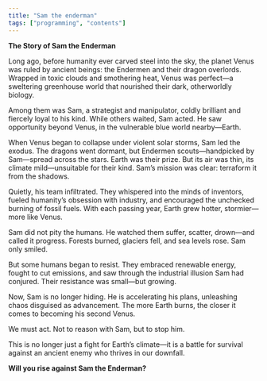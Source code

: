 ```yaml
---
title: "Sam the enderman"
tags: ["programming", "contents"]
---
```

**The Story of Sam the Enderman**

Long ago, before humanity ever carved steel into the sky, the planet Venus was ruled by ancient beings: the Endermen and their dragon overlords. Wrapped in toxic clouds and smothering heat, Venus was perfect—a sweltering greenhouse world that nourished their dark, otherworldly biology.

Among them was Sam, a strategist and manipulator, coldly brilliant and fiercely loyal to his kind. While others waited, Sam acted. He saw opportunity beyond Venus, in the vulnerable blue world nearby—Earth.

When Venus began to collapse under violent solar storms, Sam led the exodus. The dragons went dormant, but Endermen scouts—handpicked by Sam—spread across the stars. Earth was their prize. But its air was thin, its climate mild—unsuitable for their kind. Sam’s mission was clear: terraform it from the shadows.

Quietly, his team infiltrated. They whispered into the minds of inventors, fueled humanity’s obsession with industry, and encouraged the unchecked burning of fossil fuels. With each passing year, Earth grew hotter, stormier—more like Venus.

Sam did not pity the humans. He watched them suffer, scatter, drown—and called it progress. Forests burned, glaciers fell, and sea levels rose. Sam only smiled.

But some humans began to resist. They embraced renewable energy, fought to cut emissions, and saw through the industrial illusion Sam had conjured. Their resistance was small—but growing.

Now, Sam is no longer hiding. He is accelerating his plans, unleashing chaos disguised as advancement. The more Earth burns, the closer it comes to becoming his second Venus.

We must act. Not to reason with Sam, but to stop him.

This is no longer just a fight for Earth’s climate—it is a battle for survival against an ancient enemy who thrives in our downfall.

**Will you rise against Sam the Enderman?**
